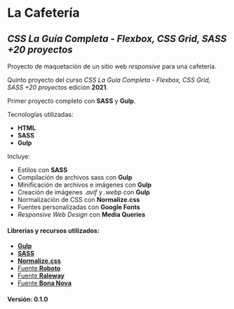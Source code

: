 # La Cafetería


## _CSS La Guía Completa - Flexbox, CSS Grid, SASS +20 proyectos_


Proyecto de maquetación de un sitio web _responsive_ para una cafetería.


Quinto proyecto del curso _CSS La Guía Completa - Flexbox, CSS Grid, SASS +20 proyectos_ edición **2021**.


Primer proyecto completo con **SASS** y **Gulp**.


Tecnologías utilizadas:
+ **HTML**
+ **SASS**
+ **Gulp**


Incluye:
+ Estilos con **SASS**
+ Compilación de archivos sass con **Gulp**
+ Minificación de archivos e imágenes con **Gulp**
+ Creación de imágenes _.avif_ y _.webp_ con **Gulp**
+ Normalización de CSS con **Normalize.css**
+ Fuentes personalizadas con **Google Fonts**
+ _Responsive Web Design_ con **Media Queries**


#### Librerías y recursos utilizados:
- [**Gulp**](https://gulpjs.com/)
- [**SASS**](https://sass-lang.com/)
- [**Normalize.css**](https://necolas.github.io/normalize.css/)
- [Fuente **Roboto**](https://fonts.google.com/specimen/Roboto)
- [Fuente **Raleway**](https://fonts.google.com/specimen/Raleway)
- [Fuente **Bona Nova**](https://fonts.google.com/specimen/Bona+Nova)


#### Versión: 0.1.0
